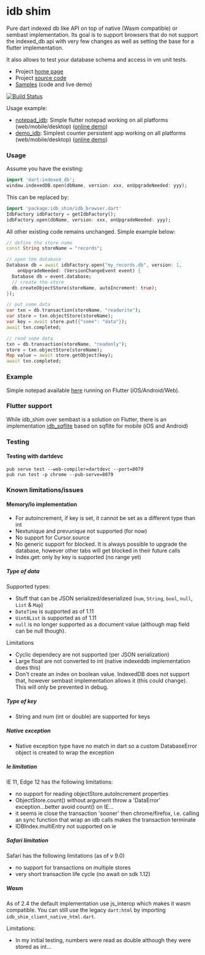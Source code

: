 # idb shim

Pure dart indexed db like API on top of native (Wasm compatible) or sembast implementation. Its goal is to support browsers that do
not support the indexed_db api with very few changes as well as setting the base for a flutter implementation.

It also  allows to test your database schema and access in vm unit tests.

* Project [home page](https://tekartik.github.io/idb_shim.dart/)
* Project [source code](https://github.com/tekartik/idb_shim.dart)
* [Samples](https://tekartik.github.io/idb_shim_samples.dart) (code and live demo)

[![Build Status](https://travis-ci.org/tekartik/idb_shim.dart.svg?branch=master)](https://travis-ci.org/tekartik/idb_shim.dart)

Usage example:
* [notepad_idb](https://github.com/alextekartik/flutter_app_example/tree/master/notepad_idb): Simple flutter notepad working on all platforms (web/mobile/desktop)
  ([online demo](https://alextekartik.github.io/flutter_app_example/notepad_idb/))
* [demo_idb](https://github.com/alextekartik/flutter_app_example/tree/master/demo_idb): Simplest counter persistent app working on all platforms (web/mobile/desktop)
  ([online demo](https://alextekartik.github.io/flutter_app_example/demo_idb/))
  

### Usage

Assume you have the existing:

```dart
import 'dart:indexed_db';
window.indexedDB.open(dbName, version: xxx, onUpgradeNeeded: yyy);
```

This can be replaced by:

```dart
import 'package:idb_shim/idb_browser.dart'
IdbFactory idbFactory = getIdbFactory();
idbFactory.open(dbName, version: xxx, onUpgradeNeeded: yyy);
```

All other existing code remains unchanged. Simple example below:

```dart
// define the store name
const String storeName = "records";

// open the database
Database db = await idbFactory.open("my_records.db", version: 1,
    onUpgradeNeeded: (VersionChangeEvent event) {
  Database db = event.database;
  // create the store
  db.createObjectStore(storeName, autoIncrement: true);
});

// put some data
var txn = db.transaction(storeName, "readwrite");
var store = txn.objectStore(storeName);
var key = await store.put({"some": "data"});
await txn.completed;

// read some data
txn = db.transaction(storeName, "readonly");
store = txn.objectStore(storeName);
Map value = await store.getObject(key);
await txn.completed;
```

### Example

Simple notepad available [here](https://github.com/alextekartik/flutter_app_example/tree/master/notepad) running on
Flutter (iOS/Android/Web).

### Flutter support

While idb_shim over sembast is a solution on Flutter, there is an implementation [idb_sqflite](https://pub.dev/packages/idb_sqflite) based on sqflite for mobile (iOS and Android)

### Testing

#### Testing with dartdevc

    pub serve test --web-compiler=dartdevc --port=8079
    pub run test -p chrome --pub-serve=8079

### Known limitations/issues

#### Memory/Io implementation

* For autoincrement, if key is set, it cannot be set as a different type than int
* Nextunique and prevunique not supported (for now)
* No support for Cursor.source
* No generic support for blocked. It is always possible to upgrade the database, however other tabs will get blocked in their future calls
* Index.get: only by key is supported (no range yet)

##### Type of data

Supported types:
* Stuff that can be JSON serialized/deserialized (`num`, `String`, `bool`, `null`, `List` & `Map`)
* `DateTime` is supported as of 1.11
* `Uint8List` is supported as of 1.11
* `null` is no longer supported as a document value (although map field can be null though).

Limitations
* Cyclic dependecy are not supported (per JSON serialization)
* Large float are not converted to int (native indexeddb implementation does this)
* Don't create an index on boolean value. IndexedDB does not support that, however sembast implementation allows it (this could change). This will only be prevented in debug.

##### Type of key

* String and num (int or double) are supported for keys

##### Native exception

* Native exception type have no match in dart so a custom DatabaseError object is created to wrap the exception

##### Ie limitation

IE 11, Edge 12 has the following limitations:

* no support for reading objectStore.autoIncrement properties
* ObjectStore.count() without argument throw a 'DataError' exception...better avoid count() on IE...
* it seems ie close the transaction 'sooner' then chrome/firefox, i.e. calling an sync function that wrap an idb calls
  makes the transaction terminate
* IDBIndex.multiEntry not supported on ie

##### Safari limitation

Safari has the following limitations (as of v 9.0)

* no support for transactions on multiple stores
* very short transaction life cycle (no await on sdk 1.12)

##### Wasm

As of 2.4 the default implementation use js_interop which makes it wasm compatible.
You can still use the legacy `dart:html` by importing `idb_shim_client_native_html.dart`.

Limitations:
- In my initial testing, numbers were read as double although they were stored as int...